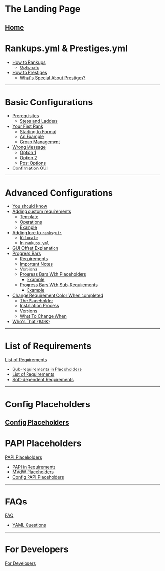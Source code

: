 # The Landing Page
[Home](./Home.md)
 ---
# Rankups.yml & Prestiges.yml
 - [How to Rankups](./How-to-rankups.yml-and-prestiges.yml/How-to-rankups.yml.md)
   - [Optionals](./How-to-rankups.yml-and-prestiges.yml/Optionals.md)
 - [How to Prestiges](./How-to-rankups.yml-and-prestiges.yml/How-to-prestiges.yml.md)
   - [What's Special About Prestiges?](./How-to-rankups.yml-and-prestiges.yml/Whats-special-about-prestiges.md)
 ---
# Basic Configurations
- [Prerequisites](./Configuration-Example/Minimum-requirements.md)
  - [Steps and Ladders]()
- [Your First Rank](./Configuration-Example/Your-first-rank.md)
  - [Starting to Format]()
  - [An Example]()
  - [Group Management]()
- [Wrong Message](./Configuration-Example/Wrong-message.md)
  - [Option 1]()
  - [Option 2]()
  - [Post Options]()
- [Confirmation GUI](./Configuration-Example/Confirmation-GUI.md)
 ---
# Advanced Configurations
- [You should know](./Advanced-Configuration-Example/Back-to-basics.md)
- [Adding custom requirements](./Advanced-Configuration-Example/Adding-custom-requirements.md)
  - [Template]()
  - [Operations]()
  - [Example]()
- [Adding lore to `ranksgui:`](./Advanced-Configuration-Example/Adding-lore-to-ranksgui.md)
  - [In `locale`]()
  - [In `rankups.yml`]()
- [GUI Offset Explanation](./Advanced-Configuration-Example/Gui-offset.md)
- [Progress Bars](./Advanced-Configuration-Example/Progress-bars)
  - [Requirements]()
  - [Important Notes]()
  - [Versions]()
  - [Progress Bars With Placeholders]()
    - [Example]()
  - [Progress Bars With Sub-Requirements]()
    - [Example]()
- [Change Requirement Color When completed](./Advanced-Configuration-Example/Color-change-when-complete.md)
  - [The Placeholder]()
  - [Installation Process]()
  - [Versions]()
  - [What To Change When]()
- [Who's That `{RANK}`](./Advanced-Configuration-Example/Who-is-that-rank)
 ---
# List of Requirements
[List of Requirements](https://github.com/okx-code/Rankup3/wiki/List-of-Requirements)
- [Sub-requirements in Placeholders](https://github.com/okx-code/Rankup3/wiki/List-of-Requirements#how-to-specify-sub-requirements-in-placeholders)
- [List of Requirements](https://github.com/okx-code/Rankup3/wiki/List-of-Requirements#list)
- [Soft-dependent Requirements](https://github.com/okx-code/Rankup3/wiki/List-of-Requirements#soft-dependent-requirements)
--- 
# Config Placeholders
[Config Placeholders](https://github.com/okx-code/Rankup3/wiki/Config-Placeholders) 
---
# PAPI Placeholders
[PAPI Placeholders](https://github.com/okx-code/Rankup3/wiki/PAPI-Placeholders)
  - [PAPI in Requirements](https://github.com/okx-code/Rankup3/wiki/PAPI-Placeholders#using-papi-in-requirements)
  - [MVdW Placeholders](https://github.com/okx-code/Rankup3/wiki/PAPI-Placeholders#mvdw-placeholders)
  - [Config PAPI Placeholders](https://github.com/okx-code/Rankup3/wiki/PAPI-Placeholders#config-papi-placeholders)
---
# FAQs
[FAQ](https://github.com/okx-code/Rankup3/wiki/FAQ)
 - [YAML Questions](https://github.com/okx-code/Rankup3/wiki/FAQ#yaml-questions)
---
# For Developers
[For Developers](./For-Developers.md)
